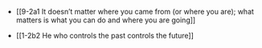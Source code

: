 - [[9-2a1 It doesn’t matter where you came from (or where you are); what matters is what you can do and where you are going]]

- [[1-2b2 He who controls the past controls the future]]

